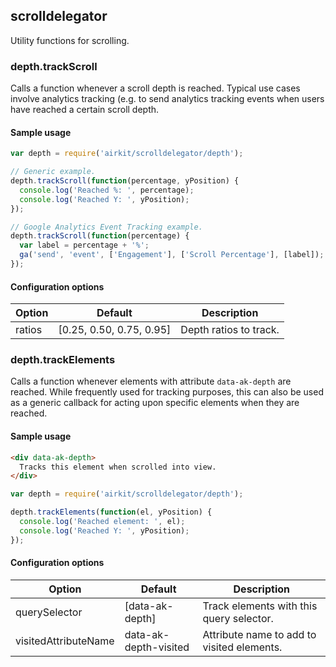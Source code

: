 ## scrolldelegator

Utility functions for scrolling.

### depth.trackScroll

Calls a function whenever a scroll depth is reached. Typical use cases involve
analytics tracking (e.g. to send analytics tracking events when users have
reached a certain scroll depth.

#### Sample usage

```javascript
var depth = require('airkit/scrolldelegator/depth');

// Generic example.
depth.trackScroll(function(percentage, yPosition) {
  console.log('Reached %: ', percentage);
  console.log('Reached Y: ', yPosition);
});

// Google Analytics Event Tracking example.
depth.trackScroll(function(percentage) {
  var label = percentage + '%';
  ga('send', 'event', ['Engagement'], ['Scroll Percentage'], [label]);
});
```

#### Configuration options

Option | Default | Description
------ | ------- | -----------
ratios | [0.25, 0.50, 0.75, 0.95] | Depth ratios to track.

### depth.trackElements

Calls a function whenever elements with attribute `data-ak-depth` are reached.
While frequently used for tracking purposes, this can also be used as a generic
callback for acting upon specific elements when they are reached.

#### Sample usage

```html
<div data-ak-depth>
  Tracks this element when scrolled into view.
</div>
```

```javascript
var depth = require('airkit/scrolldelegator/depth');

depth.trackElements(function(el, yPosition) {
  console.log('Reached element: ', el);
  console.log('Reached Y: ', yPosition);
});
```

#### Configuration options

Option | Default | Description
------ | ------- | -----------
querySelector | [data-ak-depth] | Track elements with this query selector.
visitedAttributeName | data-ak-depth-visited | Attribute name to add to visited elements.
